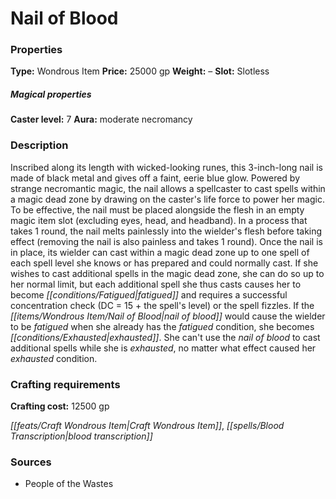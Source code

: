 ﻿---
Title: "Nail of Blood"
Type: "Wondrous Item"
Price: "25000 gp"
Weight: "–"
Slot: "Slotless"
Caster level: "7"
Aura: "moderate necromancy"
Description: |
  "Inscribed along its length with wicked-looking runes, this 3-inch-long nail is made of black metal and gives off a faint, eerie blue glow. Powered by strange necromantic magic, the nail allows a spellcaster to cast spells within a magic dead zone by drawing on the caster's life force to power her magic. To be effective, the nail must be placed alongside the flesh in an empty magic item slot (excluding eyes, head, and headband). In a process that takes 1 round, the nail melts painlessly into the wielder's flesh before taking effect (removing the nail is also painless and takes 1 round). Once the nail is in place, its wielder can cast within a magic dead zone up to one spell of each spell level she knows or has prepared and could normally cast. If she wishes to cast additional spells in the magic dead zone, she can do so up to her normal limit, but each additional spell she thus casts causes her to become fatigued and requires a successful concentration check (DC = 15 + the spell's level) or the spell fizzles. If the _nail of blood_ would cause the wielder to be fatigued when she already has the fatigued condition, she becomes exhausted. She can't use the _nail of blood_ to cast additional spells while she is exhausted, no matter what effect caused her exhausted condition."
Crafting cost: "12500 gp"
Sources: "['People of the Wastes']"
---

# Nail of Blood

### Properties

**Type:** Wondrous Item **Price:** 25000 gp **Weight:** – **Slot:** Slotless

##### Magical properties

**Caster level:** 7 **Aura:** moderate necromancy

### Description

Inscribed along its length with wicked-looking runes, this 3-inch-long nail is made of black metal and gives off a faint, eerie blue glow. Powered by strange necromantic magic, the nail allows a spellcaster to cast spells within a magic dead zone by drawing on the caster's life force to power her magic. To be effective, the nail must be placed alongside the flesh in an empty magic item slot (excluding eyes, head, and headband). In a process that takes 1 round, the nail melts painlessly into the wielder's flesh before taking effect (removing the nail is also painless and takes 1 round). Once the nail is in place, its wielder can cast within a magic dead zone up to one spell of each spell level she knows or has prepared and could normally cast. If she wishes to cast additional spells in the magic dead zone, she can do so up to her normal limit, but each additional spell she thus casts causes her to become _[[conditions/Fatigued|fatigued]]_ and requires a successful concentration check (DC = 15 + the spell's level) or the spell fizzles. If the _[[items/Wondrous Item/Nail of Blood|nail of blood]]_ would cause the wielder to be _fatigued_ when she already has the _fatigued_ condition, she becomes _[[conditions/Exhausted|exhausted]]_. She can't use the _nail of blood_ to cast additional spells while she is _exhausted_, no matter what effect caused her _exhausted_ condition.

### Crafting requirements

**Crafting cost:** 12500 gp

_[[feats/Craft Wondrous Item|Craft Wondrous Item]]_, _[[spells/Blood Transcription|blood transcription]]_

### Sources

* People of the Wastes